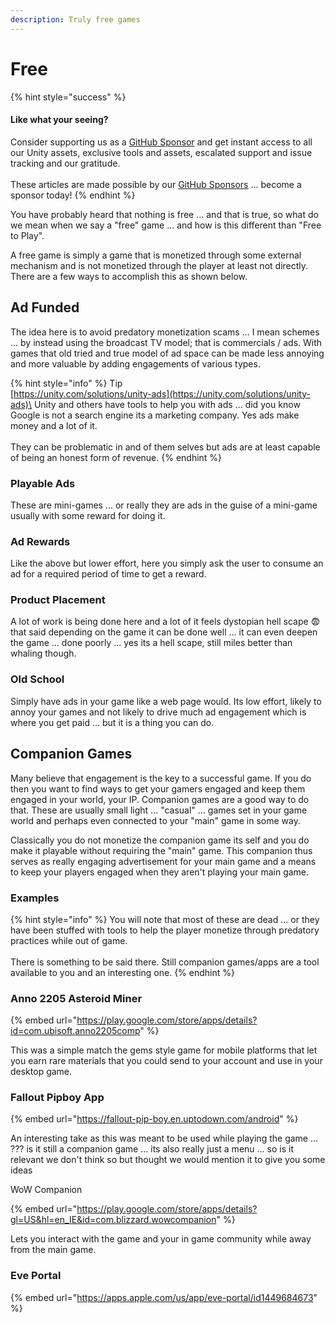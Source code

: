 ```yaml
---
description: Truly free games
---
```


# Free

{% hint style="success" %}
#### Like what your seeing?

Consider supporting us as a [GitHub Sponsor](../../../become-a-sponsor.md) and get instant access to all our Unity assets, exclusive tools and assets, escalated support and issue tracking and our gratitude.\
\
These articles are made possible by our [GitHub Sponsors](https://github.com/sponsors/heathen-engineering) ... become a sponsor today!
{% endhint %}

You have probably heard that nothing is free ... and that is true, so what do we mean when we say a "free" game ... and how is this different than "Free to Play".

A free game is simply a game that is monetized through some external mechanism and is not monetized through the player at least not directly. There are a few ways to accomplish this as shown below.

## Ad Funded

The idea here is to avoid predatory monetization scams ... I mean schemes ... by instead using the broadcast TV model; that is commercials / ads. With games that old tried and true model of ad space can be made less annoying and more valuable by adding engagements of various types.

{% hint style="info" %}
Tip\
[https://unity.com/solutions/unity-ads](https://unity.com/solutions/unity-ads)\
Unity and others have tools to help you with ads ... did you know Google is not a search engine its a marketing company. Yes ads make money and a lot of it.\
\
They can be problematic in and of them selves but ads are at least capable of being an honest form of revenue.
{% endhint %}

### Playable Ads

These are mini-games ... or really they are ads in the guise of a mini-game usually with some reward for doing it.

### Ad Rewards

Like the above but lower effort, here you simply ask the user to consume an ad for a required period of time to get a reward.&#x20;

### Product Placement

A lot of work is being done here and a lot of it feels dystopian hell scape 😨that said depending on the game it can be done well ... it can even deepen the game ... done poorly ... yes its a hell scape, still miles better than whaling though.

### Old School

Simply have ads in your game like a web page would. Its low effort, likely to annoy your games and not likely to drive much ad engagement which is where you get paid ... but it is a thing you can do.

## Companion Games

Many believe that engagement is the key to a successful game. If you do then you want to find ways to get your gamers engaged and keep them engaged in your world, your IP. Companion games are a good way to do that. These are usually small light ... "casual" ... games set in your game world and perhaps even connected to your "main" game in some way.

Classically you do not monetize the companion game its self and you do make it playable without requiring the "main" game. This companion thus serves as really engaging advertisement for your main game and a means to keep your players engaged when they aren't playing your main game.

### Examples

{% hint style="info" %}
You will note that most of these are dead ... or they have been stuffed with tools to help the player monetize through predatory practices while out of game.\
\
There is something to be said there. Still companion games/apps are a tool available to you and an interesting one.
{% endhint %}

### Anno 2205 Asteroid Miner

{% embed url="https://play.google.com/store/apps/details?id=com.ubisoft.anno2205comp" %}

This was a simple match the gems style game for mobile platforms that let you earn rare materials that you could send to your account and use in your desktop game.

### Fallout Pipboy App

{% embed url="https://fallout-pip-boy.en.uptodown.com/android" %}

An interesting take as this was meant to be used while playing the game ... ??? is it still a companion game ... its also really just a menu ... so is it relevant we don't think so but thought we would mention it to give you some ideas

WoW Companion

{% embed url="https://play.google.com/store/apps/details?gl=US&hl=en_IE&id=com.blizzard.wowcompanion" %}

Lets you interact with the game and your in game community while away from the main game.

### Eve Portal

{% embed url="https://apps.apple.com/us/app/eve-portal/id1449684673" %}
